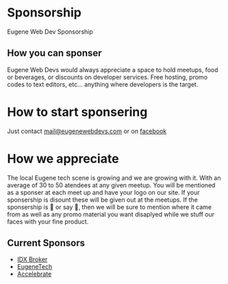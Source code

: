 # Sponsorship
Eugene Web Dev Sponsorship

## How you can sponser
Eugene Web Devs would always appreciate a space to hold meetups, food or beverages, or discounts on developer services. Free hosting, promo codes to text editors, etc... anything where developers is the target.

# How to start sponsering
Just contact mail@eugenewebdevs.com or on [facebook](https://www.facebook.com/eugenewebdevs/)

# How we appreciate
The local Eugene tech scene is growing and we are growing with it. With an average of 30 to 50 atendees at any given meetup.
You will be mentioned as a sponser at each meet up and have your logo on our site. If your sponsership is disount these will be given out at the meetups. If the sponsership is :pizza: or say :beer:, then we will be sure to mention where it came from as well as any promo material you want disaplyed while we stuff our faces with your fine product.

## Current Sponsors
* [IDX Broker](https://idxbroker.com)
* [EugeneTech](https://eugenetech.org/)
* [Accelebrate](https://www.accelebrate.com/)
